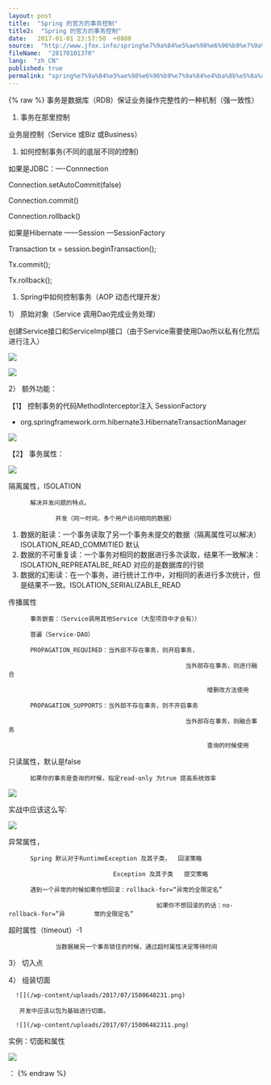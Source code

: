 ```yaml
---
layout: post
title:  "Spring 的官方的事务控制"
title2:  "Spring 的官方的事务控制"
date:   2017-01-01 23:57:50  +0800
source:  "http://www.jfox.info/spring%e7%9a%84%e5%ae%98%e6%96%b9%e7%9a%84%e4%ba%8b%e5%8a%a1%e6%8e%a7%e5%88%b6.html"
fileName:  "20170101370"
lang:  "zh_CN"
published: true
permalink: "spring%e7%9a%84%e5%ae%98%e6%96%b9%e7%9a%84%e4%ba%8b%e5%8a%a1%e6%8e%a7%e5%88%b6.html"
---
```

{% raw %}
事务是数据库（RDB）保证业务操作完整性的一种机制（强一致性）

1. 事务在那里控制

业务层控制（Service 或Biz 或Business）

1. 如何控制事务(不同的底层不同的控制)

如果是JDBC：—-Connnection

Connection.setAutoCommit(false)

Connection.commit()

Connection.rollback()

如果是Hibernate ——Session —SessionFactory

Transaction tx = session.beginTransaction();

Tx.commit();

Tx.rollback();

1. Spring中如何控制事务（AOP 动态代理开发）

1） 原始对象（Service 调用Dao完成业务处理）

创建Service接口和ServiceImpl接口（由于Service需要使用Dao所以私有化然后进行注入）

 ![](/wp-content/uploads/2017/07/1500648224.png)

![](/wp-content/uploads/2017/07/1500648225.png)

2） 额外功能：

【1】     控制事务的代码MethodInterceptor注入 SessionFactory

- org.springframework.orm.hibernate3.HibernateTransactionManager

 ![](/wp-content/uploads/2017/07/1500648226.png)

【2】     事务属性：

 ![](/wp-content/uploads/2017/07/1500648227.png)

隔离属性，ISOLATION

          解决并发问题的特点。

                 并发（同一时间，多个用户访问相同的数据）

1. 数据的脏读：一个事务读取了另一个事务未提交的数据（隔离属性可以解决）ISOLATION_READ_COMMITIED      默认
2. 数据的不可重复读：一个事务对相同的数据进行多次读取，结果不一致解决：ISOLATION_REPREATALBE_READ    对应的是数据库的行锁
3. 数据的幻影读：在一个事务，进行统计工作中，对相同的表进行多次统计，但是结果不一致。ISOLATION_SERIALIZABLE_READ

传播属性

          事务嵌套：（Service调用其他Service（大型项目中才会有））

          普遍（Service-DAO）

          PROPAGATION_REQUIRED：当外部不存在事务，则开启事务，

                                                     当外部存在事务，则进行融合

                                                           增删改方法使用

          PROPAGATION_SUPPORTS：当外部不存在事务，则不开启事务

                                                     当外部存在事务，则融合事务

                                                           查询的时候使用

只读属性，默认是false

          如果你的事务是查询的时候，指定read-only 为true 提高系统效率

 ![](/wp-content/uploads/2017/07/1500648228.png)

实战中应该这么写:

 ![](/wp-content/uploads/2017/07/1500648230.png)

异常属性，

          Spring 默认对于RuntimeException 及其子类，  回滚策略

                                 Exception 及其子类   提交策略

          遇到一个异常的时候如果你想回滚：rollback-for=“异常的全限定名”

                                             如果你不想回滚的的话：no-rollback-for=”异        常的全限定名”

超时属性（timeout）-1

                 当数据被另一个事务锁住的时候，通过超时属性决定等待时间

3） 切入点

4） 组装切面

      ![](/wp-content/uploads/2017/07/1500648231.png)

       开发中应该以包为基础进行切面。

      ![](/wp-content/uploads/2017/07/15006482311.png)

实例：切面和属性

 ![](/wp-content/uploads/2017/07/1500648233.png)

：
{% endraw %}
